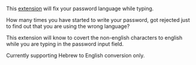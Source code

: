 This [extension](https://chrome.google.com/webstore/detail/password-language-correct/nmliapbkjijnndfpabfnplnknkennnin) will fix your password language while typing.

How many times you have started to write your password, got rejected just to find out that you are using the wrong language?

This extension will know to covert the non-english characters to english while you are typing in the password input field.

Currently supporting Hebrew to English conversion only.
